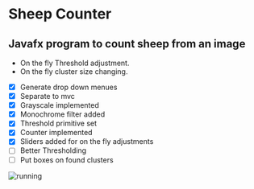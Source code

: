 # Sheep Counter

## Javafx program to count sheep from an image
* On the fly Threshold adjustment.
* On the fly cluster size changing.

- [x] Generate drop down menues
- [x] Separate to mvc
- [x] Grayscale implemented
- [x] Monochrome filter added
- [x] Threshold primitive set
- [x] Counter implemented
- [x] Sliders added for on the fly adjustments
- [ ] Better Thresholding
- [ ] Put boxes on found clusters

![running](https://content-repo.me/creations/20181108_113355.gif)
